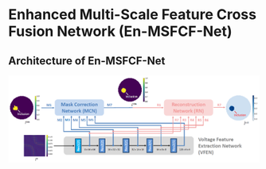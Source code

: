 # Enhanced Multi-Scale Feature Cross Fusion Network (En-MSFCF-Net)

Architecture of En-MSFCF-Net
-----------------------------------------------------------------

<img src="./architecture.PNG" width="800px"/>
